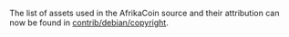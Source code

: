 The list of assets used in the AfrikaCoin source and their attribution can now be found in [contrib/debian/copyright](../contrib/debian/copyright).
